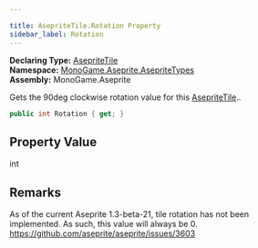 ```yaml
---

title: AsepriteTile.Rotation Property
sidebar_label: Rotation
---
```

**Declaring Type:** [AsepriteTile](../)  
**Namespace:** [MonoGame.Aseprite.AsepriteTypes](../../)  
**Assembly:** MonoGame.Aseprite

Gets the 90deg clockwise rotation value for this [AsepriteTile](../)..

```csharp
public int Rotation { get; }
```

## Property Value

int

## Remarks

As of the current Aseprite 1.3\-beta\-21, tile rotation has not been implemented.  As such, this value will  always be 0. [https:\/\/github.com\/aseprite\/aseprite\/issues\/3603](https://github.com/aseprite/aseprite/issues/3603)



